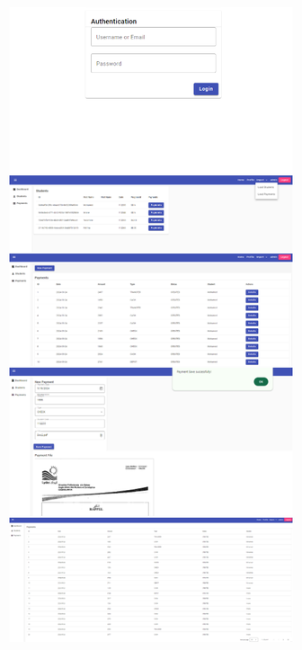 <img src="image/img1.png">
<img src="image/img2.png">
<img src="image/img3.png">
<img src="image/img4.png">
<img src="image/img5.png">
